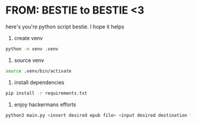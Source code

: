 # FROM: BESTIE to BESTIE \<3

here's you're python script bestie. I hope it helps

1. create venv

```bash
python -m venv .venv
```

1. source venv

```bash
source .venv/bin/activate
```

1. install dependencies

```bash
pip install -r requirements.txt
```

1. enjoy hackermans efforts

```bash
python3 main.py <insert desired epub file> <input desired destination file>
```
